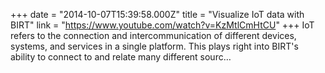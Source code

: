 +++
date = "2014-10-07T15:39:58.000Z"
title = "Visualize IoT data with BIRT"
link = "https://www.youtube.com/watch?v=KzMtlCmHtCU"
+++
IoT refers to the connection and intercommunication of different devices, systems, and services in a single platform. This plays right into BIRT's ability to connect to and relate many different sourc…
